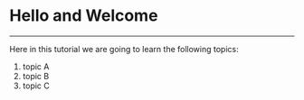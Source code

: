 # Hello and Welcome
------------------------

Here in this tutorial we are going to learn the following topics:

1. topic A
2. topic B
3. topic C
